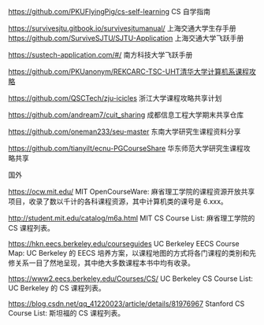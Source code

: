 https://github.com/PKUFlyingPig/cs-self-learning CS 自学指南

https://survivesjtu.gitbook.io/survivesjtumanual/ 上海交通大学生存手册
https://github.com/SurviveSJTU/SJTU-Application 上海交通大学飞跃手册

https://sustech-application.com/#/ 南方科技大学飞跃手册

https://github.com/PKUanonym/REKCARC-TSC-UHT清华大学计算机系课程攻略

https://github.com/QSCTech/zju-icicles 浙江大学课程攻略共享计划

https://github.com/andream7/cuit_sharing 成都信息工程大学期末共享仓库

https://github.com/oneman233/seu-master 东南大学研究生课程资料分享

https://github.com/tianyilt/ecnu-PGCourseShare 华东师范大学研究生课程攻略共享

国外

https://ocw.mit.edu/   MIT OpenCourseWare: 麻省理工学院的课程资源开放共享项目，收录了数以千计的各科课程资源，其中计算机类的课号是 6.xxx。

http://student.mit.edu/catalog/m6a.html    MIT CS Course List: 麻省理工学院的 CS 课程列表。

https://hkn.eecs.berkeley.edu/courseguides    UC Berkeley EECS Course Map: UC Berkeley 的 EECS 培养方案，以课程地图的方式将各门课程的类别和先修关系一目了然地呈现，其中绝大多数课程本书中均有收录。

https://www2.eecs.berkeley.edu/Courses/CS/    UC Berkeley CS Course List: UC Berkeley 的 CS 课程列表。

https://blog.csdn.net/qq_41220023/article/details/81976967    Stanford CS Course List: 斯坦福的 CS 课程列表。


